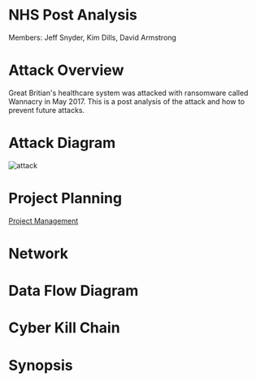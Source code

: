 # NHS Post Analysis
Members:
Jeff Snyder, Kim Dills, David Armstrong



# Attack Overview
Great Britian's healthcare system was attacked with ransomware called Wannacry in May 2017.
This is a post analysis of the attack and how to prevent future attacks.

# Attack Diagram
![attack ](https://github.com/forexsnyder/NHSPostAnalysis/blob/feature/planning/images/Attack%20Diagram.jpg)

# Project Planning
[Project Management](https://github.com/forexsnyder/NHSPostAnalysis/projects/2)

# Network


# Data Flow Diagram

# Cyber Kill Chain


# Synopsis


